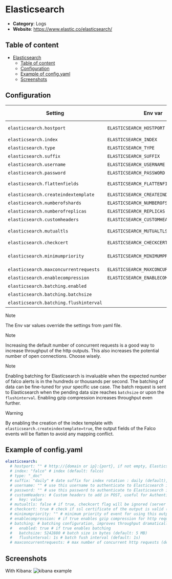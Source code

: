# Elasticsearch

- **Category**: Logs
- **Website**: https://www.elastic.co/elasticsearch/

## Table of content

- [Elasticsearch](#elasticsearch)
  - [Table of content](#table-of-content)
  - [Configuration](#configuration)
  - [Example of config.yaml](#example-of-configyaml)
  - [Screenshots](#screenshots)

## Configuration

|               Setting               |               Env var               |  Default value   |                                                             Description                                                             |
| ----------------------------------- | ----------------------------------- | ---------------- | ----------------------------------------------------------------------------------------------------------------------------------- |
| `elasticsearch.hostport`             | `ELASTICSEARCH_HOSTPORT`            |                  | http://{domain or ip}:{port}, if not empty, Elasticsearch output is **enabled**                                                     |
| `elasticsearch.index`               | `ELASTICSEARCH_INDEX`               | `falco`          | Index                                                                                                                               |
| `elasticsearch.type`                | `ELASTICSEARCH_TYPE`                | `_doc`           | Index                                                                                                                               |
| `elasticsearch.suffix`              | `ELASTICSEARCH_SUFFIX`              | `daily`          | Date suffix for index rotation : `daily`, `monthly`, `annually`, `none`                                                             |
| `elasticsearch.username`            | `ELASTICSEARCH_USERNAME`            |                  | Use this username to authenticate to Elasticsearch                                                                                  |
| `elasticsearch.password`            | `ELASTICSEARCH_PASSWORD`            |                  | Use this password to authenticate to Elasticsearch                                                                                  |
| `elasticsearch.flattenfields`       | `ELASTICSEARCH_FLATTENFIELDS`       | `false`          | Replace . by _ to avoid mapping conflicts, force to true if `createindextemplate=true`                                              |
| `elasticsearch.createindextemplate` | `ELASTICSEARCH_CREATEINDEXTEMPLATE` | `false`          | Create an index template                                                                                                            |
| `elasticsearch.numberofshards`      | `ELASTICSEARCH_NUMBEROFSHARDS`      | `3`              | Number of shards set by the index template                                                                                          |
| `elasticsearch.numberofreplicas`    | `ELASTICSEARCH_REPLICAS`            | `3`              | Number of replicas set by the index template                                                                                        |
| `elasticsearch.customheaders`       | `ELASTICSEARCH_CUSTOMHEADERS`       |                  | Custom headers to add in POST, useful for Authentication                                                                            |
| `elasticsearch.mutualtls`           | `ELASTICSEARCH_MUTUALTLS`           | `false`          | Authenticate to the output with TLS, if true, checkcert flag will be ignored (server cert will always be checked)                   |
| `elasticsearch.checkcert`           | `ELASTICSEARCH_CHECKCERT`           | `true`           | Check if ssl certificate of the output is valid                                                                                     |
| `elasticsearch.minimumpriority`     | `ELASTICSEARCH_MINIMUMPRIORITY`     | `""` (= `debug`) | Minimum priority of event for using this output, order is `emergency,alert,critical,error,warning,notice,informational,debug or ""` |
| `elasticsearch.maxconcurrentrequests`           | `ELASTICSEARCH_MAXCONCURRENTREQUESTS`           | `1`           | Max number of concurrent requests                                                                                     |
| `elasticsearch.enablecompression`           | `ELASTICSEARCH_ENABLECOMPRESSION`           | `false`           | Enables gzip compression                                                                                     |
| `elasticsearch.batching.enabled`           |           | `false`           | Enables batching (utilizing Elasticsearch bulk API)
| `elasticsearch.batching.batchsize`           |           | `5242880`           | Batch size in bytes, default 5MB
| `elasticsearch.batching.flushinterval`           |           | `1s`           | Batch flush interval, use valid Go duration string

> [!NOTE]
The Env var values override the settings from yaml file.

> [!NOTE]
Increasing the default number of concurrent requests is a good way to increase throughput of the http outputs. This also increases the potential number of open connections. Choose wisely.

> [!NOTE]
Enabling batching for Elasticsearch is invaluable when the expected number of falco alerts is in the hundreds or thousands per second. The batching of data can be fine-tuned for your specific use case. The batch request is sent to Elasticsearch when the pending data size reaches `batchsize` or upon the `flushinterval`.
Enabling gzip compression increases throughput even further.

> [!WARNING]
By enabling the creation of the index template with `elasticsearch.createindextemplate=true`, the output fields of the Falco events will be flatten to avoid any mapping conflict.

## Example of config.yaml

```yaml
elasticsearch:
  # hostport: "" # http://{domain or ip}:{port}, if not empty, Elasticsearch output is enabled
  # index: "falco" # index (default: falco)
  # type: "_doc"
  # suffix: "daily" # date suffix for index rotation : daily (default), monthly, annually, none
  # username: "" # use this username to authenticate to Elasticsearch if the username is not empty (default: "")
  # password: "" # use this password to authenticate to Elasticsearch if the password is not empty (default: "")
  # customHeaders: # Custom headers to add in POST, useful for Authentication
  #   key: value
  # mutualtls: false # if true, checkcert flag will be ignored (server cert will always be checked)
  # checkcert: true # check if ssl certificate of the output is valid (default: true)
  # minimumpriority: "" # minimum priority of event for using this output, order is emergency|alert|critical|error|warning|notice|informational|debug or "" (default)
  # enablecompression: # if true enables gzip compression for http requests (default: false)
  # batching: # batching configuration, improves throughput dramatically utilizing _bulk Elasticsearch API
  #   enabled: true # if true enables batching
  #   batchsize: 5242880 # batch size in bytes (default: 5 MB)
  #   flushinterval: 1s # batch fush interval (default: 1s)
  # maxconcurrentrequests: # max number of concurrent http requests (default: 1)
```

## Screenshots

With Kibana:
![kibana example](images/kibana.png)
